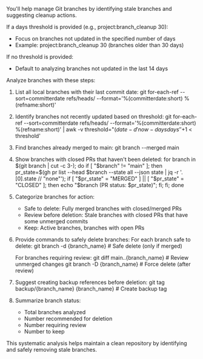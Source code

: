 You'll help manage Git branches by identifying stale branches and suggesting cleanup actions.

If a days threshold is provided (e.g., project:branch_cleanup 30):
- Focus on branches not updated in the specified number of days
- Example: project:branch_cleanup 30 (branches older than 30 days)

If no threshold is provided:
- Default to analyzing branches not updated in the last 14 days

Analyze branches with these steps:

1. List all local branches with their last commit date:
   git for-each-ref --sort=committerdate refs/heads/ --format='%(committerdate:short) %(refname:short)'

2. Identify branches not recently updated based on threshold:
   git for-each-ref --sort=committerdate refs/heads/ --format='%(committerdate:short) %(refname:short)' | awk -v threshold="$(date -d 'now-{days} days' '+%Y-%m-%d')" '$1 < threshold'

3. Find branches already merged to main:
   git branch --merged main

4. Show branches with closed PRs that haven't been deleted:
   for branch in $(git branch | cut -c 3-); do if [ "$branch" != "main" ]; then pr_state=$(gh pr list --head $branch --state all --json state | jq -r '.[0].state // "none"'); if [ "$pr_state" = "MERGED" ] || [ "$pr_state" = "CLOSED" ]; then echo "$branch (PR status: $pr_state)"; fi; fi; done

5. Categorize branches for action:
   - Safe to delete: Fully merged branches with closed/merged PRs
   - Review before deletion: Stale branches with closed PRs that have some unmerged commits
   - Keep: Active branches, branches with open PRs

6. Provide commands to safely delete branches:
   For each branch safe to delete:
   git branch -d {branch_name}   # Safe delete (only if merged)
   
   For branches requiring review:
   git diff main..{branch_name}  # Review unmerged changes
   git branch -D {branch_name}   # Force delete (after review)

7. Suggest creating backup references before deletion:
   git tag backup/{branch_name} {branch_name}  # Create backup tag
   
8. Summarize branch status:
   - Total branches analyzed
   - Number recommended for deletion
   - Number requiring review
   - Number to keep

This systematic analysis helps maintain a clean repository by identifying and safely removing stale branches.